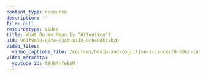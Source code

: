 ```yaml
---
content_type: resource
description: ''
file: null
resourcetype: Video
title: What Do We Mean by "Attention"?
uid: 961f9a50-68c4-73ab-a118-0cb48ab12b20
video_files:
  video_captions_file: /courses/brain-and-cognitive-sciences/9-00sc-introduction-to-psychology-fall-2011/attention/what-do-we-mean-by-attention/lBU64nfe8nM.vtt
video_metadata:
  youtube_id: lBU64nfe8nM
---
```

